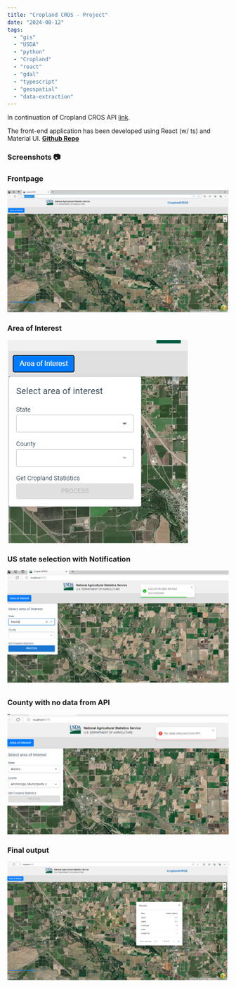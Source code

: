 ```yaml
---
title: "Cropland CROS - Project"
date: "2024-08-12" 
tags:
  - "gis"
  - "USDA"
  - "python"
  - "Cropland"
  - "react"
  - "gdal"
  - "typescript"
  - "geospatial"
  - "data-extraction"
---
```




In continuation of Cropland CROS API [link](https://iamlaksh1.github.io/site/an-api-with-geospatial-capabilities-using-pixi/). 

The front-end application has been developed using React (w/ ts) and Material UI. **[Github Repo](https://github.com/iamlaksh1/cropland-ui)**


<h3>Screenshots 📷</h3>

<h3>Frontpage</h3>

![FrontPage](https://raw.githubusercontent.com/iamlaksh1/cropland-ui/main/documentation/Page1.png)


<h3>Area of Interest</h3>

![Area of Interest](https://raw.githubusercontent.com/iamlaksh1/cropland-ui/main/documentation/area-of-interest.png)


<h3>US state selection with Notification</h3>

![US state](https://raw.githubusercontent.com/iamlaksh1/cropland-ui/main/documentation/state-selection.png)


<h3>County with no data from API</h3>

![County](https://raw.githubusercontent.com/iamlaksh1/cropland-ui/main/documentation/county-no-data.png)


<h3>Final output</h3>

![County](https://raw.githubusercontent.com/iamlaksh1/cropland-ui/main/documentation/output.png)


